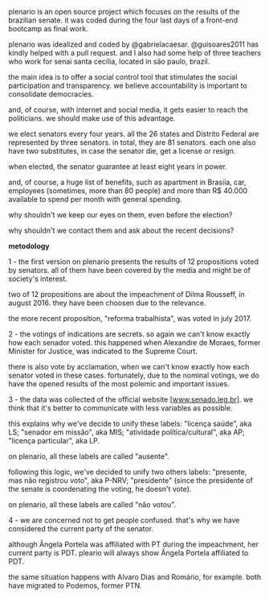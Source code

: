 plenario is an open source project which focuses on the results of the brazilian senate.
it was coded during the four last days of a front-end bootcamp as final work. 

plenario was idealized and coded by @gabrielacaesar.
@guisoares2011 has kindly helped with a pull request.
and I also had some help of three teachers who work for senai santa cecília, located in são paulo, brazil.

the main idea is to offer a social control tool that stimulates the social participation and transparency. 
we believe accountability is important to consolidate democracies.

and, of course, with internet and social media, it gets easier to reach the politicians. 
we should make use of this advantage.

we elect senators every four years. all the 26 states and Distrito Federal are represented by three senators.
in total, they are 81 senators. each one also have two substitutes, in case the senator die, get a license or resign.

when elected, the senator guarantee at least eight years in power. 

and, of course, a huge list of benefits, such as apartment in Brasíia, car, employees (sometimes, more than 80 people) and more than R$ 40.000 available to spend per month with general spending. 

why shouldn't we keep our eyes on them, even before the election?

why shouldn't we contact them and ask about the recent decisions?


<b>metodology</b></p>
1 - the first version on plenario presents the results of 12 propositions voted by senators. 
all of them have been covered by the media and might be of society's interest.

two of 12 propositions are about the impeachment of Dilma Rousseff, in august 2016. 
they have been choosen due to the relevance.

the more recent proposition, "reforma trabalhista", was voted in july 2017.

2 - the votings of indications are secrets. so again we can't know exactly how each senador voted.
this happened when Alexandre de Moraes, former Minister for Justice, was indicated to the Supreme Court.

there is also vote by acclamation, when we can't know exactly how each senator voted in these cases.
fortunately, due to the nominal votings, we do have the opened results of the most polemic and important issues.

3 - the data was collected of the official website [www.senado.leg.br].
we think that it's better to communicate with less variables as possible. 

this explains why we've decide to unify these labels:
"licença saúde", aka LS;
"senador em missão", aka MIS;
"atividade política/cultural", aka AP;
"licença particular", aka LP.

on plenario, all these labels are called "ausente".

following this logic, we've decided to unify two others labels:
"presente, mas não registrou voto", aka P-NRV;
"presidente" (since the presidente of the senate is coordenating the voting, he doesn't vote).

on plenario, all these labels are called "não votou".

4 - we are concerned not to get people confused. that's why we have considered the current party of the senator. 

although Ângela Portela was affiliated with PT during the impeachment, her current party is PDT.
pleario will always show Ângela Portela affiliated to PDT. 

the same situation happens with Alvaro Dias and Romário, for example. 
both have migrated to Podemos, former PTN. 


